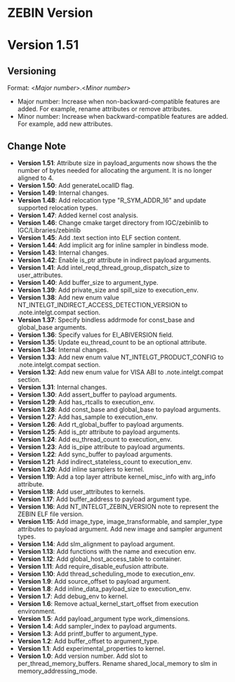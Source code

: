 <!---======================= begin_copyright_notice ============================

Copyright (C) 2022-2023 Intel Corporation

SPDX-License-Identifier: MIT

============================= end_copyright_notice ==========================-->

# ZEBIN Version
Version 1.51
=======

## Versioning
Format: \<_Major number_\>.\<_Minor number_\>
- Major number: Increase when non-backward-compatible features are added. For example, rename attributes or remove attributes.
- Minor number: Increase when backward-compatible features are added. For example, add new attributes.

## Change Note
- **Version 1.51**: Attribute size in payload_arguments now shows the the number of bytes needed for allocating the argument. It is no longer aligned to 4.
- **Version 1.50**: Add generateLocalID flag.
- **Version 1.49**: Internal changes.
- **Version 1.48**: Add relocation type "R_SYM_ADDR_16" and update supported relocation types.
- **Version 1.47**: Added kernel cost analysis.
- **Version 1.46**: Change cmake target directory from IGC/zebinlib to IGC/Libraries/zebinlib
- **Version 1.45**: Add .text section into ELF section content.
- **Version 1.44**: Add implicit arg for inline sampler in bindless mode.
- **Version 1.43**: Internal changes.
- **Version 1.42**: Enable is_ptr attribute in indirect payload arguments.
- **Version 1.41**: Add intel_reqd_thread_group_dispatch_size to user_attributes.
- **Version 1.40**: Add buffer_size to argument_type.
- **Version 1.39**: Add private_size and spill_size to execution_env.
- **Version 1.38**: Add new enum value NT_INTELGT_INDIRECT_ACCESS_DETECTION_VERSION to .note.intelgt.compat section.
- **Version 1.37**: Specify bindless addrmode for const_base and global_base arguments.
- **Version 1.36**: Specify values for EI_ABIVERSION field.
- **Version 1.35**: Update eu_thread_count to be an optional attribute.
- **Version 1.34**: Internal changes.
- **Version 1.33**: Add new enum value NT_INTELGT_PRODUCT_CONFIG to .note.intelgt.compat section.
- **Version 1.32**: Add new enum value for VISA ABI to .note.intelgt.compat section.
- **Version 1.31**: Internal changes.
- **Version 1.30**: Add assert_buffer to payload arguments.
- **Version 1.29**: Add has_rtcalls to execution_env.
- **Version 1.28**: Add const_base and global_base to payload arguments.
- **Version 1.27**: Add has_sample to execution_env.
- **Version 1.26**: Add rt_global_buffer to payload arguments.
- **Version 1.25**: Add is_ptr attribute to payload arguments.
- **Version 1.24**: Add eu_thread_count to execution_env.
- **Version 1.23**: Add is_pipe attribute to payload arguments.
- **Version 1.22**: Add sync_buffer to payload arguments.
- **Version 1.21**: Add indirect_stateless_count to execution_env.
- **Version 1.20**: Add inline samplers to kernel.
- **Version 1.19**: Add a top layer attribute kernel_misc_info with arg_info attribute.
- **Version 1.18**: Add user_attributes to kernels.
- **Version 1.17**: Add buffer_address to payload argument type.
- **Version 1.16**: Add NT_INTELGT_ZEBIN_VERSION note to represent the ZEBIN ELF file version.
- **Version 1.15**: Add image_type, image_transformable, and sampler_type attributes to payload argument. Add new image and sampler argument types.
- **Version 1.14**: Add slm_alignment to payload argument.
- **Version 1.13**: Add functions with the name and execution env.
- **Version 1.12**: Add global_host_access_table to container.
- **Version 1.11**: Add require_disable_eufusion attribute.
- **Version 1.10**: Add thread_scheduling_mode to execution_env.
- **Version 1.9**: Add source_offset to payload argument.
- **Version 1.8**: Add inline_data_payload_size to execution_env.
- **Version 1.7**: Add debug_env to kernel.
- **Version 1.6**: Remove actual_kernel_start_offset from execution environment.
- **Version 1.5**: Add payload_argument type work_dimensions.
- **Version 1.4**: Add sampler_index to payload arguments.
- **Version 1.3**: Add printf_buffer to argument_type.
- **Version 1.2**: Add buffer_offset to argument_type.
- **Version 1.1**: Add experimental_properties to kernel.
- **Version 1.0**: Add version number. Add slot to per_thread_memory_buffers. Rename shared_local_memory to slm in memory_addressing_mode.
